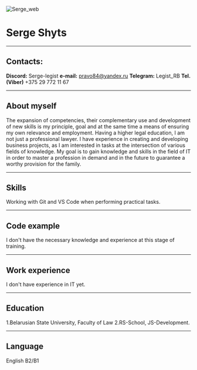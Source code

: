 
![Serge_web](/assets/Serge_web.jpg)

# **Serge Shyts**
---

## **Contacts:**
**Discord:** Serge-legist
**e-mail:** pravo84@yandex.ru
**Telegram:** Legist_RB
**Tel.(Viber)** +375 29 772 11 67

---

## **About myself**
The expansion of competencies, their complementary use and development of new skills is my principle, goal and at the same time a means of ensuring my own relevance and employment.
Having a higher legal education, I am not just a professional lawyer. I have experience in creating and developing business projects, as I am interested in tasks at the intersection of various fields of knowledge.
My goal is to gain knowledge and skills in the field of IT in order to master a profession in demand and in the future to guarantee a worthy provision for the family.

---

## **Skills**
Working with Git and VS Code when performing practical tasks.

---

## **Code example**
I don't have the necessary knowledge and experience at this stage of training.

---

## **Work experience**
I don't have experience in IT yet.

---

## **Education**
1.Belarusian State University, Faculty of Law
2.RS-School, JS-Development.

---

## **Language**
English B2/B1
